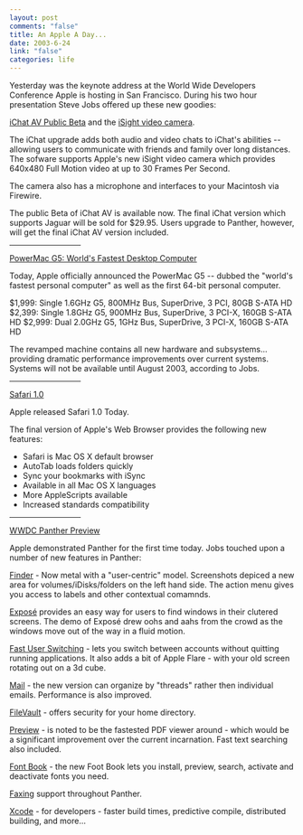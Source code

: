 ```yaml
--- 
layout: post
comments: "false"
title: An Apple A Day...
date: 2003-6-24
link: "false"
categories: life
---
```

Yesterday was the keynote address at the World Wide Developers Conference Apple is hosting in San Francisco. During his two hour presentation Steve Jobs offered up these new goodies:

<a href="http://www.apple.com/ichat/" target="_blank">iChat AV Public Beta</a> and the <a href="http://www.apple.com/isight/" target="_blank">iSight video camera</a>.

The iChat upgrade adds both audio and video chats to iChat's abilities -- allowing users to communicate with friends and family over long distances.  The sofware supports Apple's new iSight video camera which provides 640x480 Full Motion video at up to 30 Frames Per Second.

The camera also has a microphone and interfaces to your Macintosh via Firewire.

The public Beta of iChat AV is available now.  The final iChat version which supports Jaguar will be sold for $29.95.  Users upgrade to Panther, however, will get the final iChat AV version included.

<hr align="center" width="25%" /><a href="http://www.apple.com/powermac/" target="_blank">PowerMac G5: World's Fastest Desktop Computer</a>

Today, Apple officially announced the PowerMac G5 -- dubbed the "world's fastest personal computer" as well as the first 64-bit personal computer.

$1,999: Single 1.6GHz G5, 800MHz Bus, SuperDrive, 3 PCI, 80GB S-ATA HD
$2,399: Single 1.8GHz G5, 900MHz Bus, SuperDrive, 3 PCI-X, 160GB S-ATA HD
$2,999: Dual 2.0GHz G5, 1GHz Bus, SuperDrive, 3 PCI-X, 160GB S-ATA HD

The revamped machine contains all new hardware and subsystems... providing dramatic performance improvements over current systems.  Systems will not be available until August 2003, according to Jobs.

<hr align="center" width="25%" /><a href="http://www.apple.com/safari" target="_blank">Safari 1.0</a>

Apple released Safari 1.0 Today.

The final version of Apple's Web Browser provides the following new features:

- Safari is Mac OS X default browser
- AutoTab loads folders quickly
- Sync your bookmarks with iSync
- Available in all Mac OS X languages
- More AppleScripts available
- Increased standards compatibility

<hr align="center" width="25%" /><a href="http://www.apple.com/macosx/panther/" target="_blank">WWDC Panther Preview</a>

Apple demonstrated Panther for the first time today. Jobs touched upon a number of new features in Panther:

<a href="http://www.apple.com/macosx/panther/finder.html" target="_blank">Finder</a> - Now metal with a "user-centric" model.  Screenshots depiced a new area for volumes/iDisks/folders on the left hand side.  The action menu gives you access to labels and other contextual comamnds.

<a href="http://www.apple.com/macosx/panther/expose.html" target="_blank">Exposé</a> provides an easy way for users to find windows in their clutered screens.  The demo of Exposé drew oohs and aahs from the crowd as the windows move out of the way in a fluid motion.

<a href="http://www.apple.com/macosx/panther/fast_user_switching.html" target="_blank">Fast User Switching</a> - lets you switch between accounts without quitting running applications.  It also adds a bit of Apple Flare - with your old screen rotating out on a 3d cube.

<a href="http://www.apple.com/macosx/panther/mail.html" target="_blank">Mail</a> - the new version can organize by "threads" rather then individual emails.  Performance is also improved.

<a href="http://www.apple.com/macosx/panther/file_vault.html" target="_blank">FileVault</a> - offers security for your home directory.

<a href="http://www.apple.com/macosx/panther/preview.html" target="_blank">Preview</a> - is noted to be the fastested PDF viewer around - which would be a significant improvement over the current incarnation.  Fast text searching also included.

<a href="http://www.apple.com/macosx/panther/font_book.html" target="_blank">Font Book</a> - the new Foot Book lets you install, preview, search, activate and deactivate fonts you need.

<a href="http://www.apple.com/macosx/panther/faxing.html" target="_blank">Faxing</a> support throughout Panther.

<a href="http://www.apple.com/macosx/panther/xcode.html" target="_blank">Xcode</a> - for developers - faster build times, predictive compile, distributed building, and more...
